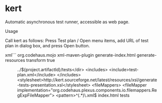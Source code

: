 # kert

Automatic asynchronous test runner, accessible as web page.

Usage

Call kert as follows:
Press Test plan / Open menu items, add URL of test plan in dialog box, and press Open button.

xml```
				<plugin>
					<groupId>org.codehaus.mojo</groupId>
					<artifactId>xml-maven-plugin</artifactId>
					<executions>
						<execution>
							<id>generate-index.html</id>
							<phase>generate-resources</phase>
							<goals>
								<goal>transform</goal>
							</goals>
							<configuration>
								<forceCreation>true</forceCreation>
								<transformationSets>
									<transformationSet>
										<dir>../${project.artifactId}/tests</dir>
										<includes>
											<include>test-plan.xml</include>
										</includes>
										<stylesheet>http://kert.sourceforge.net/latest/resources/xsl/generate-tests-presentation.xsl</stylesheet>
										<fileMappers>
											<fileMapper implementation="org.codehaus.plexus.components.io.filemappers.RegExpFileMapper">
												<pattern>^(.*)\.xml$</pattern>
												<replacement>index.html</replacement>
											</fileMapper>
										</fileMappers>
										<outputDir>tests</outputDir>
									</transformationSet>
								</transformationSets>
							</configuration>
						</execution>
					</executions>
				</plugin>
```
